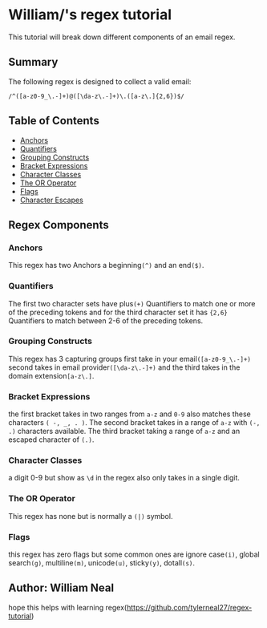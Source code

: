 # William/'s regex tutorial

This tutorial will break down different components of an email regex. 

## Summary

The following regex is designed to collect a valid email:

`/^([a-z0-9_\.-]+)@([\da-z\.-]+)\.([a-z\.]{2,6})$/`

## Table of Contents

- [Anchors](#anchors)
- [Quantifiers](#quantifiers)
- [Grouping Constructs](#grouping-constructs)
- [Bracket Expressions](#bracket-expressions)
- [Character Classes](#character-classes)
- [The OR Operator](#the-or-operator)
- [Flags](#flags)
- [Character Escapes](#character-escapes)

## Regex Components

### Anchors

This regex has two Anchors a beginning`(^)` and an end`($)`.

### Quantifiers

The first two character sets have plus`(+)` Quantifiers to match one or more of the preceding tokens and for the third character set it has `{2,6}` Quantifiers to match between 2-6 of the preceding tokens.

### Grouping Constructs

This regex has 3 capturing groups first take in your email`([a-z0-9_\.-]+)` second takes in email provider`([\da-z\.-]+)` and the third takes in the domain extension`[a-z\.]`.

### Bracket Expressions

the first bracket takes in two ranges from `a-z` and `0-9` also matches these characters `( -, _, . )`. The second bracket takes in a range of `a-z` with `(-, .)` characters available. The third bracket taking a range of `a-z` and an escaped character of `(.)`.

### Character Classes

a digit 0-9 but show as `\d` in the regex also only takes in a single digit.

### The OR Operator

This regex has none but is normally a `(|)` symbol.

### Flags

this regex has zero flags but some common ones are ignore case`(i)`, global search`(g)`, multiline`(m)`, unicode`(u)`, sticky`(y)`, dotall`(s)`.


## Author: William Neal

hope this helps with learning regex(https://github.com/tylerneal27/regex-tutorial)